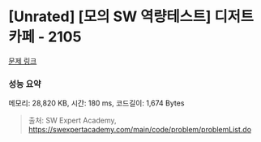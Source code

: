 # [Unrated] [모의 SW 역량테스트] 디저트 카페 - 2105 

[문제 링크](https://swexpertacademy.com/main/code/problem/problemDetail.do?contestProbId=AV5VwAr6APYDFAWu) 

### 성능 요약

메모리: 28,820 KB, 시간: 180 ms, 코드길이: 1,674 Bytes



> 출처: SW Expert Academy, https://swexpertacademy.com/main/code/problem/problemList.do